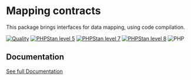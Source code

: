 Mapping contracts
===

This package brings interfaces for data mapping, using code compilation.


[![Quality](https://github.com/php-etl/mapping-contracts/actions/workflows/quality.yaml/badge.svg)](https://github.com/php-etl/mapping-contracts/actions/workflows/quality.yaml)
[![PHPStan level 5](https://github.com/php-etl/mapping-contracts/actions/workflows/phpstan-5.yaml/badge.svg)](https://github.com/php-etl/mapping-contracts/actions/workflows/phpstan-5.yaml)
[![PHPStan level 7](https://github.com/php-etl/mapping-contracts/actions/workflows/phpstan-7.yaml/badge.svg)](https://github.com/php-etl/mapping-contracts/actions/workflows/phpstan-7.yaml)
[![PHPStan level 8](https://github.com/php-etl/mapping-contracts/actions/workflows/phpstan-8.yaml/badge.svg)](https://github.com/php-etl/mapping-contracts/actions/workflows/phpstan-8.yaml)
![PHP](https://img.shields.io/packagist/php-v/php-etl/mapping-contracts)

Documentation
---

[See full Documentation](https://php-etl.github.io/documentation)

